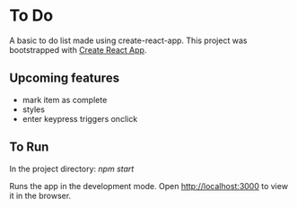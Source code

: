 # To Do

A basic to do list made using create-react-app.
This project was bootstrapped with [Create React App](https://github.com/facebookincubator/create-react-app).

## Upcoming features

 - mark item as complete
 - styles
 - enter keypress triggers onclick

## To Run

In the project directory: *npm start*

Runs the app in the development mode.
Open [http://localhost:3000](http://localhost:3000) to view it in the browser.
